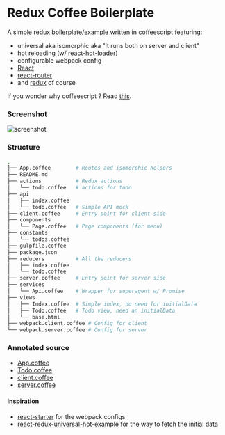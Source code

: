 # Redux Coffee Boilerplate

A simple redux boilerplate/example written in coffeescript featuring:

- universal aka isomorphic aka "it runs both on server and client"
- hot reloading (w/ [react-hot-loader](https://github.com/gaearon/react-hot-loader))
- configurable webpack config
- [React](https://github.com/facebook/react)
- [react-router](https://github.com/rackt/react-router)
- and [redux](https://github.com/gaearon/redux) of course

If you wonder why coffeescript ? Read [this](http://noredinktech.tumblr.com/post/111583727108/dont-replace-coffeescript-with-es6-transpilers).

### Screenshot

![screenshot](http://g.recordit.co/gcZQkpM5JU.gif)

### Structure

~~~bash
.
├── App.coffee        # Routes and isomorphic helpers
├── README.md
├── actions           # Redux actions
│   └── todo.coffee   # actions for todo
├── api
│   ├── index.coffee
│   └── todo.coffee   # Simple API mock
├── client.coffee     # Entry point for client side
├── components
│   └── Page.coffee   # Page components (for menu)
├── constants
│   └── todos.coffee
├── gulpfile.coffee
├── package.json
├── reducers          # All the reducers
│   ├── index.coffee
│   └── todo.coffee
├── server.coffee     # Entry point for server side
├── services
│   └── Api.coffee    # Wrapper for superagent w/ Promise
├── views
│   ├── Index.coffee  # Simple index, no need for initialData
│   ├── Todo.coffee   # Todo view, need an initialData
│   └── base.html
├── webpack.client.coffee # Config for client
└── webpack.server.coffee # Config for server
~~~

### Annotated source

- [App.coffee](https://cdn.rawgit.com/xouabita/redux-coffee-boilerplate/fd611b9bf3c12df6053b24132173c421035d9940/docs/App.html)
- [Todo.coffee](https://cdn.rawgit.com/xouabita/redux-coffee-boilerplate/fd611b9bf3c12df6053b24132173c421035d9940/docs/Todo.html)
- [client.coffee](https://cdn.rawgit.com/xouabita/redux-coffee-boilerplate/fd611b9bf3c12df6053b24132173c421035d9940/docs/client.html)
- [server.coffee](https://cdn.rawgit.com/xouabita/redux-coffee-boilerplate/fd611b9bf3c12df6053b24132173c421035d9940/docs/server.html)

#### Inspiration

- [react-starter](https://github.com/webpack/react-starter) for the webpack configs
- [react-redux-universal-hot-example](https://github.com/erikras/react-redux-universal-hot-example) for the way to fetch the initial data
